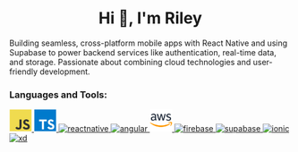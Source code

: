 <h1 align="center">Hi 👋, I'm Riley</h1>
<p align="left">
  Building seamless, cross-platform mobile apps with React Native and using Supabase to power backend services like authentication, real-time data, and storage. Passionate about combining cloud technologies and user-friendly development.
</p>

<h3 align="left">Languages and Tools:</h3>
<p align="left">
    <a href="https://developer.mozilla.org/en-US/docs/Web/JavaScript" target="_blank" rel="noreferrer"> 
    <img src="https://raw.githubusercontent.com/devicons/devicon/master/icons/javascript/javascript-original.svg" alt="javascript" width="40" height="40"/> 
  </a>
    <a href="https://www.typescriptlang.org/" target="_blank" rel="noreferrer"> 
    <img src="https://raw.githubusercontent.com/devicons/devicon/master/icons/typescript/typescript-original.svg" alt="typescript" width="40" height="40"/> 
  </a>
    <a href="https://reactnative.dev/" target="_blank" rel="noreferrer"> 
    <img src="https://reactnative.dev/img/header_logo.svg" alt="reactnative" width="40" height="40"/> 
  </a>
  <a href="https://angular.io" target="_blank" rel="noreferrer"> 
    <img src="https://angular.io/assets/images/logos/angular/angular.svg" alt="angular" width="40" height="40"/> 
  </a>
  <a href="https://aws.amazon.com" target="_blank" rel="noreferrer"> 
    <img src="https://raw.githubusercontent.com/devicons/devicon/master/icons/amazonwebservices/amazonwebservices-original-wordmark.svg" alt="aws" width="40" height="40"/> 
  </a>
  <a href="https://firebase.google.com/" target="_blank" rel="noreferrer"> 
    <img src="https://www.vectorlogo.zone/logos/firebase/firebase-icon.svg" alt="firebase" width="40" height="40"/> 
  </a>
    <a href="https://supabase.io" target="_blank" rel="noreferrer"> 
    <img src="https://cdn.brandfetch.io/idsSceG8fK/w/400/h/400/theme/dark/icon.jpeg?c=1bxid64Mup7aczewSAYMX&t=1668829260323" alt="supabase" width="40" height="40"/> 
  </a>
  <a href="https://ionicframework.com" target="_blank" rel="noreferrer"> 
    <img src="https://upload.wikimedia.org/wikipedia/commons/d/d1/Ionic_Logo.svg" alt="ionic" width="40" height="40"/> 
  </a>
  <a href="https://www.adobe.com/products/xd.html" target="_blank" rel="noreferrer"> 
    <img src="https://whatthelogo.com/storage/logos/adobe-xd-270211.png" alt="xd" width="40" height="40"/> 
  </a>
  <!-- Adding Supabase Logo -->

</p>


